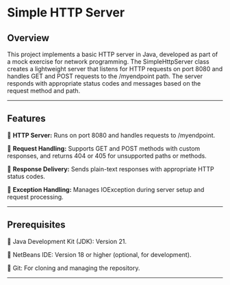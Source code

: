 # Simple HTTP Server

## Overview

This project implements a basic HTTP server in Java, developed as part of a mock exercise for network programming. 
The SimpleHttpServer class creates a lightweight server that listens for HTTP requests on port 8080 and handles GET and POST requests to the /myendpoint path. The server responds with appropriate status codes and messages based on the request method and path.

---

## Features

📌 **HTTP Server:** Runs on port 8080 and handles requests to /myendpoint.

📌 **Request Handling:** Supports GET and POST methods with custom responses, and returns 404 or 405 for unsupported paths or methods.

📌 **Response Delivery:** Sends plain-text responses with appropriate HTTP status codes.

📌 **Exception Handling:** Manages IOException during server setup and request processing.

---

## Prerequisites

📌 Java Development Kit (JDK): Version 21.

📌 NetBeans IDE: Version 18 or higher (optional, for development).

📌 Git: For cloning and managing the repository.

---

